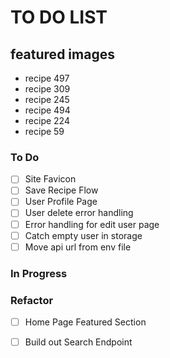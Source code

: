 # TO DO LIST

## featured images
* recipe 497
* recipe 309
* recipe 245
* recipe 494
* recipe 224
* recipe 59

### To Do

- [ ] Site Favicon  
- [ ] Save Recipe Flow  
- [ ] User Profile Page  
- [ ] User delete error handling  
- [ ] Error handling for edit user page  
- [ ] Catch empty user in storage  
- [ ] Move api url from env file

### In Progress


### Refactor

- [ ] Home Page Featured Section  
- [ ] Build out Search Endpoint  

